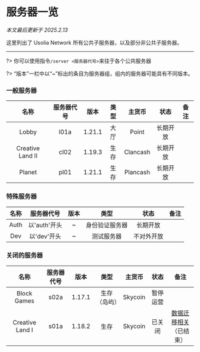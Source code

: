 # 服务器一览

*本文最后更新于 2025.2.13*

这里列出了 Usolia Network 所有公共子服务器，以及部分非公共子服务器。

---------

?> 你可以使用指令`/server <服务器代号>`来往于各个公共服务器

?> “版本”一栏中以“~”标出的条目为服务器组，组内的服务器可能具有不同版本。

### 一般服务器

|   名称  |   服务器代号  | 版本 |  类型 | 主货币  |  状态 | 备注 |
| :-: | :-: | :-: | :-: |  :-: |   :-: |   :-: |
|  Lobby   |  l01a   |  1.21.1  |   大厅   |  Point | 长期开放  | | 
|  Creative Land II  |  cl02 | 1.19.3   |  生存 | Clancash |  长期开放   |  | 
|  Planet   |  pl01   | 1.21.1  |   生存  | Plancash | 长期开放  |  | 


### 特殊服务器

| 名称 | 服务器代号 | 版本 |    类型    |   状态   | 备注 |
|:----:|:----------:|:----:|:----------:|:--------:|:----:|
| Auth |   以'auth'开头   |   ~   | 身份验证服务器 | 长期开放 |      |
| Dev  |    以'dev'开头   |   ~   | 测试服务器 |  不对外开放  |      |

### 关闭的服务器

|   名称  |   服务器代号  | 版本 |  类型 | 主货币  |  状态 | 备注 |
| :-: | :-: | :-: | :-: |  :-: |   :-: |   :-: |
|  Block Games   | s02a |  1.17.1   |  生存（岛屿）| Skycoin |   暂停运营  |  | 
|  Creative Land I  |  s01a | 1.18.2   |  生存 | Skycoin |  已关闭   | [数据迁移相关](https://usolia.net/threads/252/)<br>（已结束） | 
